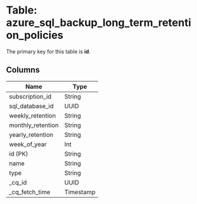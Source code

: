 # Table: azure_sql_backup_long_term_retention_policies


The primary key for this table is **id**.


## Columns
| Name          | Type          |
| ------------- | ------------- |
|subscription_id|String|
|sql_database_id|UUID|
|weekly_retention|String|
|monthly_retention|String|
|yearly_retention|String|
|week_of_year|Int|
|id (PK)|String|
|name|String|
|type|String|
|_cq_id|UUID|
|_cq_fetch_time|Timestamp|